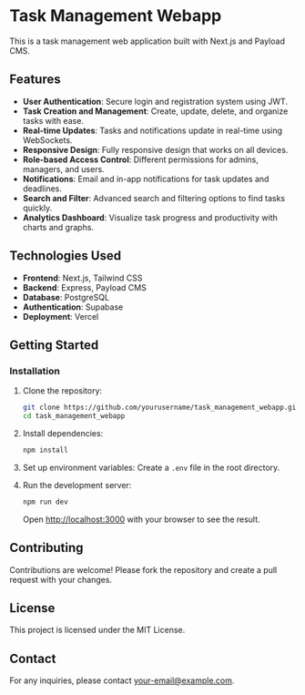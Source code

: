 # Task Management Webapp

This is a task management web application built with Next.js and Payload CMS.

## Features

- **User Authentication**: Secure login and registration system using JWT.
- **Task Creation and Management**: Create, update, delete, and organize tasks with ease.
- **Real-time Updates**: Tasks and notifications update in real-time using WebSockets.
- **Responsive Design**: Fully responsive design that works on all devices.
- **Role-based Access Control**: Different permissions for admins, managers, and users.
- **Notifications**: Email and in-app notifications for task updates and deadlines.
- **Search and Filter**: Advanced search and filtering options to find tasks quickly.
- **Analytics Dashboard**: Visualize task progress and productivity with charts and graphs.

## Technologies Used

- **Frontend**: Next.js, Tailwind CSS
- **Backend**: Express, Payload CMS
- **Database**: PostgreSQL
- **Authentication**: Supabase
- **Deployment**: Vercel

## Getting Started

### Installation

1. Clone the repository:
    ```bash
    git clone https://github.com/yourusername/task_management_webapp.git
    cd task_management_webapp
    ```
2. Install dependencies:
    ```bash
    npm install
    ```
3. Set up environment variables:
    Create a `.env` file in the root directory.

4. Run the development server:
    ```bash
    npm run dev
    ```
    Open [http://localhost:3000](http://localhost:3000) with your browser to see the result.

## Contributing

Contributions are welcome! Please fork the repository and create a pull request with your changes.

## License

This project is licensed under the MIT License.

## Contact

For any inquiries, please contact [your-email@example.com](mailto:your-email@example.com).
